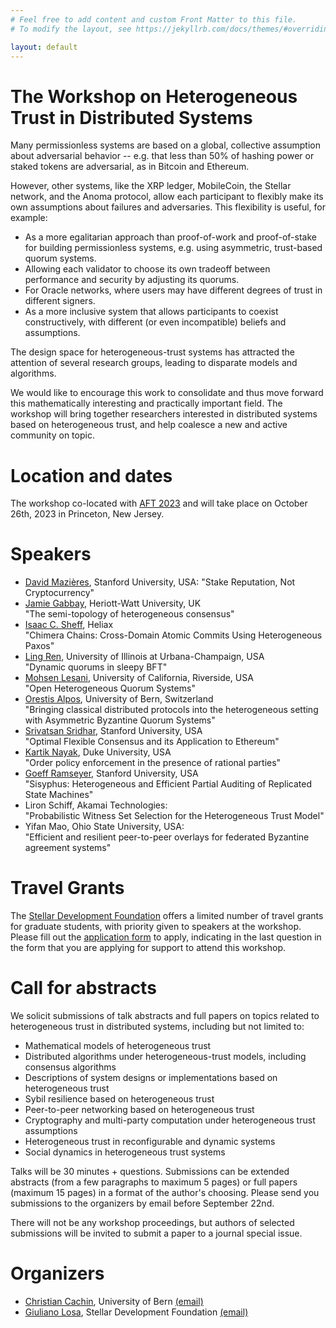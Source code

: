 ```yaml
---
# Feel free to add content and custom Front Matter to this file.
# To modify the layout, see https://jekyllrb.com/docs/themes/#overriding-theme-defaults

layout: default
---
```


# The Workshop on Heterogeneous Trust in Distributed Systems

Many permissionless systems are based on a global, collective assumption about
adversarial behavior -- e.g. that less than 50% of hashing power or staked
tokens are adversarial, as in Bitcoin and Ethereum.

However, other systems, like the XRP ledger, MobileCoin, the Stellar network,
and the Anoma protocol, allow each participant to flexibly make its own
assumptions about failures and adversaries. This flexibility is useful, for
example:

- As a more egalitarian approach than proof-of-work and proof-of-stake for
  building permissionless systems, e.g. using asymmetric, trust-based quorum
  systems.
- Allowing each validator to choose its own tradeoff between performance and
  security by adjusting its quorums.
- For Oracle networks, where users may have different degrees of trust in
  different signers.
- As a more inclusive system that allows participants to coexist
  constructively, with different (or even incompatible) beliefs and
  assumptions.

The design space for heterogeneous-trust systems has attracted the attention of
several research groups, leading to disparate models and algorithms.

We would like to encourage this work to consolidate and thus move forward this
mathematically interesting and practically important field.  The workshop will
bring together researchers interested in distributed systems based on
heterogeneous trust, and help coalesce a new and active community on topic.

# Location and dates

The workshop co-located with [AFT 2023](https://aftconf.github.io/aft23/index.html)
and will take place on October 26th, 2023 in Princeton, New Jersey.

# Speakers

- [David Mazières](https://www.scs.stanford.edu/~dm/), Stanford University, USA: 
"Stake Reputation, Not Cryptocurrency"
- [Jamie Gabbay](https://gabbay.org.uk/), Heriott-Watt University, UK  
"The semi-topology of heterogeneous consensus"
- [Isaac C. Sheff](https://isaacsheff.com/), Heliax  
"Chimera Chains: Cross-Domain Atomic Commits Using Heterogeneous Paxos"
- [Ling Ren](https://sites.google.com/view/renling), University of Illinois at Urbana-Champaign, USA  
"Dynamic quorums in sleepy BFT"
- [Mohsen Lesani](https://www.cs.ucr.edu/~lesani/), University of California, Riverside, USA  
"Open Heterogeneous Quorum Systems"
- [Orestis Alpos](https://crypto.unibe.ch/oa/), University of Bern, Switzerland  
"Bringing classical distributed protocols into the heterogeneous setting with Asymmetric Byzantine Quorum Systems"
- [Srivatsan Sridhar](https://ssrivatsan97.github.io/), Stanford University, USA  
"Optimal Flexible Consensus and its Application to Ethereum"
- [Kartik Nayak](https://users.cs.duke.edu/~kartik/), Duke University, USA  
"Order policy enforcement in the presence of rational parties"
- [Goeff Ramseyer](https://www.scs.stanford.edu/~geoff/), Stanford University, USA  
"Sisyphus: Heterogeneous and Efficient Partial Auditing of Replicated State Machines"
- Liron Schiff, Akamai Technologies:  
"Probabilistic Witness Set Selection for the Heterogeneous Trust Model"
- Yifan Mao, Ohio State University, USA:  
"Efficient and resilient peer-to-peer overlays for federated Byzantine agreement systems"

# Travel Grants

The [Stellar Development Foundation](https://www.stellar.org) offers a limited
number of travel grants for graduate students, with priority given to speakers
at the workshop. Please fill out the [application
form](https://forms.gle/HbzyJpzS7mKsAHjq8) to apply, indicating in the last
question in the form that you are applying for support to attend this workshop.

# Call for abstracts

We solicit submissions of talk abstracts and full papers on topics related to heterogeneous
trust in distributed systems, including but not limited to:
- Mathematical models of heterogeneous trust
- Distributed algorithms under heterogeneous-trust models, including consensus
  algorithms
- Descriptions of system designs or implementations based on heterogeneous
  trust
- Sybil resilience based on heterogeneous trust
- Peer-to-peer networking based on heterogeneous trust
- Cryptography and multi-party computation under heterogeneous trust
  assumptions
- Heterogeneous trust in reconfigurable and dynamic systems
- Social dynamics in heterogeneous trust systems

Talks will be 30 minutes + questions. Submissions can be extended abstracts
(from a few paragraphs to maximum 5 pages) or full papers (maximum 15 pages) in
a format of the author's choosing. Please send you submissions to the
organizers by email before September 22nd.

There will not be any workshop proceedings, but authors of selected submissions
will be invited to submit a paper to a journal special issue.

# Organizers

* [Christian Cachin](https://crypto.unibe.ch/cc/), University of Bern [(email)](mailto:christian.cachin@unibe.ch)
* [Giuliano Losa](https://www.losa.fr/), Stellar Development Foundation [(email)](mailto:giuliano@stellar.org)
